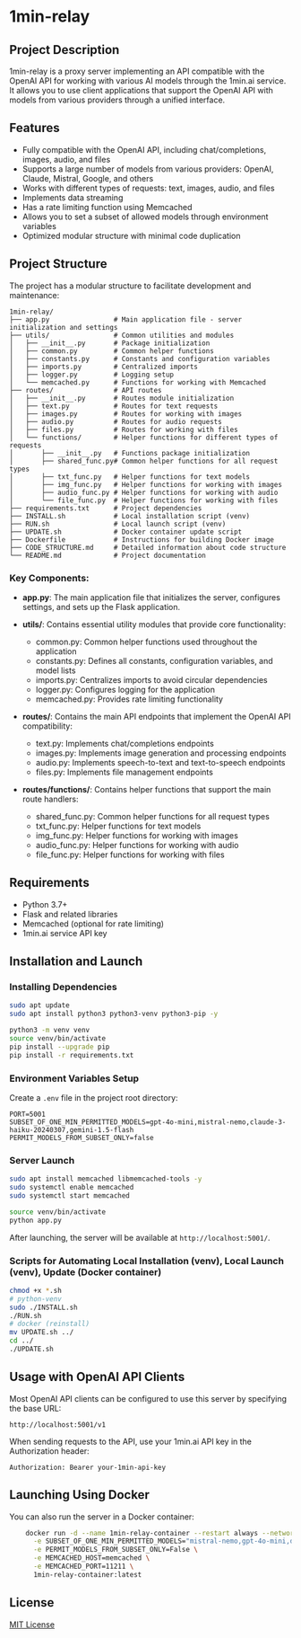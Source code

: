 # 1min-relay

## Project Description
1min-relay is a proxy server implementing an API compatible with the OpenAI API for working with various AI models through the 1min.ai service. It allows you to use client applications that support the OpenAI API with models from various providers through a unified interface.

## Features
- Fully compatible with the OpenAI API, including chat/completions, images, audio, and files
- Supports a large number of models from various providers: OpenAI, Claude, Mistral, Google, and others
- Works with different types of requests: text, images, audio, and files
- Implements data streaming
- Has a rate limiting function using Memcached
- Allows you to set a subset of allowed models through environment variables
- Optimized modular structure with minimal code duplication

## Project Structure
The project has a modular structure to facilitate development and maintenance:

```
1min-relay/
├── app.py                # Main application file - server initialization and settings
├── utils/                # Common utilities and modules
│   ├── __init__.py       # Package initialization
│   ├── common.py         # Common helper functions
│   ├── constants.py      # Constants and configuration variables
│   ├── imports.py        # Centralized imports
│   ├── logger.py         # Logging setup
│   └── memcached.py      # Functions for working with Memcached
├── routes/               # API routes
│   ├── __init__.py       # Routes module initialization
│   ├── text.py           # Routes for text requests
│   ├── images.py         # Routes for working with images
│   ├── audio.py          # Routes for audio requests
│   ├── files.py          # Routes for working with files
│   └── functions/        # Helper functions for different types of requests
│       ├── __init__.py   # Functions package initialization
│       ├── shared_func.py# Common helper functions for all request types
│       ├── txt_func.py   # Helper functions for text models
│       ├── img_func.py   # Helper functions for working with images
│       ├── audio_func.py # Helper functions for working with audio
│       └── file_func.py  # Helper functions for working with files
├── requirements.txt      # Project dependencies
├── INSTALL.sh            # Local installation script (venv)
├── RUN.sh                # Local launch script (venv)
├── UPDATE.sh             # Docker container update script
├── Dockerfile            # Instructions for building Docker image
├── CODE_STRUCTURE.md     # Detailed information about code structure
└── README.md             # Project documentation
```

### Key Components:

- **app.py**: The main application file that initializes the server, configures settings, and sets up the Flask application.

- **utils/**: Contains essential utility modules that provide core functionality:
  - common.py: Common helper functions used throughout the application
  - constants.py: Defines all constants, configuration variables, and model lists
  - imports.py: Centralizes imports to avoid circular dependencies
  - logger.py: Configures logging for the application
  - memcached.py: Provides rate limiting functionality

- **routes/**: Contains the main API endpoints that implement the OpenAI API compatibility:
  - text.py: Implements chat/completions endpoints
  - images.py: Implements image generation and processing endpoints
  - audio.py: Implements speech-to-text and text-to-speech endpoints
  - files.py: Implements file management endpoints

- **routes/functions/**: Contains helper functions that support the main route handlers:
  - shared_func.py: Common helper functions for all request types
  - txt_func.py: Helper functions for text models
  - img_func.py: Helper functions for working with images
  - audio_func.py: Helper functions for working with audio
  - file_func.py: Helper functions for working with files

## Requirements
- Python 3.7+
- Flask and related libraries
- Memcached (optional for rate limiting)
- 1min.ai service API key

## Installation and Launch

### Installing Dependencies
```bash
sudo apt update
sudo apt install python3 python3-venv python3-pip -y
```
```bash
python3 -m venv venv
source venv/bin/activate
pip install --upgrade pip
pip install -r requirements.txt
```

### Environment Variables Setup
Create a `.env` file in the project root directory:
```
PORT=5001
SUBSET_OF_ONE_MIN_PERMITTED_MODELS=gpt-4o-mini,mistral-nemo,claude-3-haiku-20240307,gemini-1.5-flash
PERMIT_MODELS_FROM_SUBSET_ONLY=false
```

### Server Launch
```bash
sudo apt install memcached libmemcached-tools -y
sudo systemctl enable memcached
sudo systemctl start memcached
```
```bash
source venv/bin/activate
python app.py
```
After launching, the server will be available at `http://localhost:5001/`.

### Scripts for Automating Local Installation (venv), Local Launch (venv), Update (Docker container)

```bash
chmod +x *.sh
# python-venv
sudo ./INSTALL.sh
./RUN.sh
# docker (reinstall)
mv UPDATE.sh ../
cd ../
./UPDATE.sh
```

## Usage with OpenAI API Clients
Most OpenAI API clients can be configured to use this server by specifying the base URL:
```
http://localhost:5001/v1
```

When sending requests to the API, use your 1min.ai API key in the Authorization header:
```
Authorization: Bearer your-1min-api-key
```

## Launching Using Docker
You can also run the server in a Docker container:

```bash
    docker run -d --name 1min-relay-container --restart always --network 1min-relay-network -p 5001:5001 \
      -e SUBSET_OF_ONE_MIN_PERMITTED_MODELS="mistral-nemo,gpt-4o-mini,deepseek-chat" \
      -e PERMIT_MODELS_FROM_SUBSET_ONLY=False \
      -e MEMCACHED_HOST=memcached \
      -e MEMCACHED_PORT=11211 \
      1min-relay-container:latest
```

## License
[MIT License](LICENSE) 

